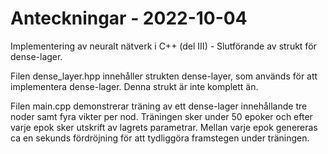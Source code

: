 # Anteckningar - 2022-10-04
Implementering av neuralt nätverk i C++ (del III) - Slutförande av strukt för dense-lager.

Filen dense_layer.hpp innehåller strukten dense-layer, som används för att implementera dense-lager. Denna strukt är inte komplett än.

Filen main.cpp demonstrerar träning av ett dense-lager innehållande tre noder samt fyra vikter per nod. 
Träningen sker under 50 epoker och efter varje epok sker utskrift av lagrets parametrar. 
Mellan varje epok genereras ca en sekunds fördröjning för att tydliggöra framstegen under träningen.